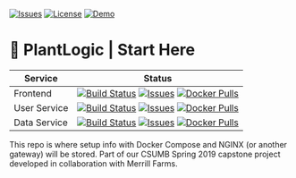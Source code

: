 [![Issues](https://img.shields.io/github/issues/plantlogic/start-here.svg?style=flat)](https://github.com/plantlogic/start-here/issues) [![License](https://img.shields.io/github/license/plantlogic/start-here.svg?style=flat)](https://github.com/plantlogic/start-here/blob/master/LICENSE) [![Demo](https://img.shields.io/badge/demo-live-success.svg)](https://demo.plantlogic.org)
# 🌱 PlantLogic | Start Here

| Service  | Status |
|----------|--------|
| Frontend | [![Build Status](https://travis-ci.org/plantlogic/frontend.svg?branch=master)](https://travis-ci.org/plantlogic/frontend) [![Issues](https://img.shields.io/github/issues/plantlogic/frontend.svg?style=flat)](https://github.com/plantlogic/frontend/issues) [![Docker Pulls](https://img.shields.io/docker/pulls/plantlogic/frontend.svg?style=flat)](https://hub.docker.com/r/plantlogic/frontend)           |
| User Service | [![Build Status](https://travis-ci.org/plantlogic/user-service.svg?branch=master)](https://travis-ci.org/plantlogic/user-service) [![Issues](https://img.shields.io/github/issues/plantlogic/user-service.svg?style=flat)](https://github.com/plantlogic/user-service/issues) [![Docker Pulls](https://img.shields.io/docker/pulls/plantlogic/user-service.svg?style=flat)](https://hub.docker.com/r/plantlogic/user-service) |
| Data Service | [![Build Status](https://travis-ci.org/plantlogic/data-service.svg?branch=master)](https://travis-ci.org/plantlogic/data-service) [![Issues](https://img.shields.io/github/issues/plantlogic/data-service.svg?style=flat)](https://github.com/plantlogic/data-service/issues) [![Docker Pulls](https://img.shields.io/docker/pulls/plantlogic/data-service.svg?style=flat)](https://hub.docker.com/r/plantlogic/data-service) |

This repo is where setup info with Docker Compose and NGINX (or another gateway) will be stored. Part of our CSUMB Spring 2019 capstone project developed in collaboration with Merrill Farms.